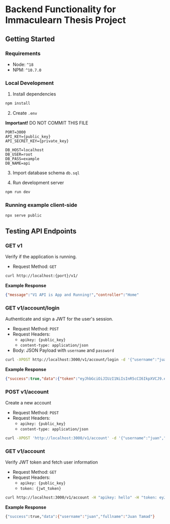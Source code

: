 # Backend Functionality for Immaculearn Thesis Project

## Getting Started

### Requirements

- Node: `^18`
- NPM: `^10.7.0`

### Local Development

1. Install dependencies
```sh
npm install
```

2. Create `.env`

**Important!** DO NOT COMMIT THIS FILE
```env
PORT=3000
API_KEY={public_key}
API_SECRET_KEY={private_key}

DB_HOST=localhost
DB_USER=root
DB_PASS=example
DB_NAME=api
```

3. Import database schema `db.sql`

4. Run development server

```sh
npm run dev
```

### Running example client-side

```env
npx serve public
```


## Testing API Endpoints

### GET v1
Verify if the application is running.

- Request Method: `GET`

```sh
curl http://localhost:{port}/v1/
```

**Example Response**
```json
{"message":"V1 API is App and Running!","controller":"Home"
```

### GET v1/account/login
Authenticate and sign a JWT for the user's session.

- Request Method: `POST`
- Request Headers:
  - `apikey: {public_key}`
  - `content-type: application/json`
- Body: JSON Payload with `username` and `password`
    
```sh
curl -XPOST http://localhost:3000/v1/account/login -d '{"username":"juan","password":"tamad"}' -H "apikey: hello" -H "content-type: application/json"
```

**Example Response**
```json
{"success":true,"data":{"token":"eyJhbGciOiJIUzI1NiIsInR5cCI6IkpXVCJ9.eyJ1c2VybmFtZSI6Imp1YW4iLCJpYXQiOjE3MjcwMTMwMjgsImV4cCI6MTcyNzA5OTQyOH0.Knt_g1ChjtV04ysC_uk1NNKEkt7DPj6Xid7Cczrbww8"}}
```

### POST v1/account
Create a new account

- Request Method: `POST`
- Request Headers:
  - `apikey: {public_key}`
  - `content-type: application/json`

```sh
curl -XPOST 'http://localhost:3000/v1/account' -d '{"username":"juan","password":"tamad","fullname":"Juan Tamad"}' -H "apikey: hello" -H 'content-type: application/json'
```

### GET v1/account
Verify JWT token and fetch user information

- Request Method: `GET`
- Request Headers:
  - `apikey: {public_key}`
  - `token: {jwt_token}`

```sh
curl http://localhost:3000/v1/account -H "apikey: hello" -H "token: eyJhbGciOiJIUzI1NiIsInR5cCI6IkpXVCJ9.eyJ1c2VybmFtZSI6Imp1YW4iLCJpYXQiOjE3MjgwNDU0NjIsImV4cCI6MTcyODEzMTg2Mn0.GyrPSfEHJbDIMWnyqR-neGtK4yDPA5rttajBwRCtIsM"
```

**Example Response**
```sh
{"success":true,"data":{"username":"juan","fullname":"Juan Tamad"}
```

